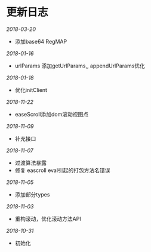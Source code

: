 # 更新日志

*2018-03-20*

- 添加base64 RegMAP

*2018-01-16*

- urlParams 添加getUrlParams,,  appendUrlParams优化

*2018-01-18*

- 优化initClient

*2018-11-22*

- easeScroll添加dom滚动视图点

*2018-11-09*

- 补充接口

*2018-11-07*

- 过渡算法暴露
- 修复 eascroll eval引起的打包方法名错误

*2018-11-05*

- 添加部分types

*2018-11-03*

- 重构滚动，优化滚动方法API

*2018-10-31*

- 初始化


